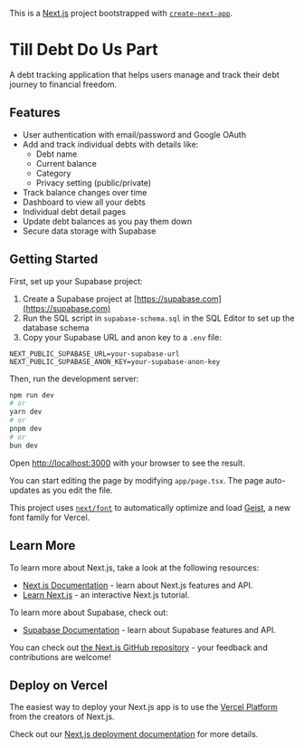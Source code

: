 This is a [Next.js](https://nextjs.org) project bootstrapped with [`create-next-app`](https://nextjs.org/docs/app/api-reference/cli/create-next-app).

# Till Debt Do Us Part

A debt tracking application that helps users manage and track their debt journey to financial freedom.

## Features

- User authentication with email/password and Google OAuth
- Add and track individual debts with details like:
  - Debt name
  - Current balance
  - Category
  - Privacy setting (public/private)
- Track balance changes over time
- Dashboard to view all your debts
- Individual debt detail pages
- Update debt balances as you pay them down
- Secure data storage with Supabase

## Getting Started

First, set up your Supabase project:

1. Create a Supabase project at [https://supabase.com](https://supabase.com)
2. Run the SQL script in `supabase-schema.sql` in the SQL Editor to set up the database schema
3. Copy your Supabase URL and anon key to a `.env` file:

```
NEXT_PUBLIC_SUPABASE_URL=your-supabase-url
NEXT_PUBLIC_SUPABASE_ANON_KEY=your-supabase-anon-key
```

Then, run the development server:

```bash
npm run dev
# or
yarn dev
# or
pnpm dev
# or
bun dev
```

Open [http://localhost:3000](http://localhost:3000) with your browser to see the result.

You can start editing the page by modifying `app/page.tsx`. The page auto-updates as you edit the file.

This project uses [`next/font`](https://nextjs.org/docs/app/building-your-application/optimizing/fonts) to automatically optimize and load [Geist](https://vercel.com/font), a new font family for Vercel.

## Learn More

To learn more about Next.js, take a look at the following resources:

- [Next.js Documentation](https://nextjs.org/docs) - learn about Next.js features and API.
- [Learn Next.js](https://nextjs.org/learn) - an interactive Next.js tutorial.

To learn more about Supabase, check out:

- [Supabase Documentation](https://supabase.com/docs) - learn about Supabase features and API.

You can check out [the Next.js GitHub repository](https://github.com/vercel/next.js) - your feedback and contributions are welcome!

## Deploy on Vercel

The easiest way to deploy your Next.js app is to use the [Vercel Platform](https://vercel.com/new?utm_medium=default-template&filter=next.js&utm_source=create-next-app&utm_campaign=create-next-app-readme) from the creators of Next.js.

Check out our [Next.js deployment documentation](https://nextjs.org/docs/app/building-your-application/deploying) for more details.

